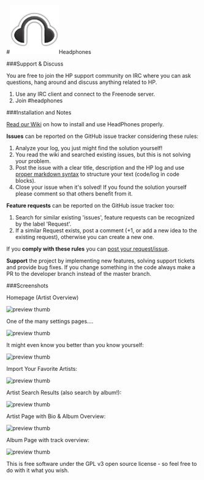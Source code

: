 #![preview thumb](https://github.com/rembo10/headphones/raw/master/data/images/headphoneslogo.png)Headphones

###Support & Discuss

You are free to join the HP support community on IRC where you can ask questions, hang around and discuss anything related to HP.

1. Use any IRC client and connect to the Freenode server.
2. Join #headphones

###Installation and Notes

[Read our Wiki](../../wiki) on how to install and use HeadPhones properly.

**Issues** can be reported on the GitHub issue tracker considering these rules:

1. Analyze your log, you just might find the solution yourself!
2. You read the wiki and searched existing issues, but this is not solving your problem.
3. Post the issue with a clear title, description and the HP log and use [proper markdown syntax](https://help.github.com/articles/github-flavored-markdown) to structure your text (code/log in code blocks). 
4. Close your issue when it's solved! If you found the solution yourself please comment so that others benefit from it.

**Feature requests** can be reported on the GitHub issue tracker too:

1. Search for similar existing 'issues', feature requests can be recognized by the label 'Request'.
2. If a similar Request exists, post a comment (+1, or add a new idea to the existing request), otherwise you can create a new one.

If you **comply with these rules** you can [post your request/issue](http://github.com/rembo10/headphones/issues).

**Support** the project by implementing new features, solving support tickets and provide bug fixes. 
If you change something in the code always make a PR to the developer branch instead of the master branch.


###Screenshots

Homepage (Artist Overview)

![preview thumb](http://i.imgur.com/LZO9a.png)

One of the many settings pages....

![preview thumb](http://i.imgur.com/xcWNy.png)

It might even know you better than you know yourself:

![preview thumb](http://i.imgur.com/R7J0f.png)

Import Your Favorite Artists:

![preview thumb](http://i.imgur.com/6tZoC.png)

Artist Search Results (also search by album!):

![preview thumb](http://i.imgur.com/rIV0P.png)

Artist Page with Bio & Album Overview:

![preview thumb](http://i.imgur.com/SSil1.png)

Album Page with track overview:

![preview thumb](http://i.imgur.com/kcjES.png)


This is free software under the GPL v3 open source license - so feel free to do with it what you wish.
